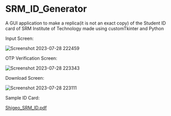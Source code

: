 # SRM_ID_Generator
A GUI application to make a replica(it is not an exact copy) of the Student ID card of SRM Institute of Technology made using customTkinter and Python

Input Screen:

![Screenshot 2023-07-28 222459](https://github.com/TanishqPokharia/SRM_ID_Generator/assets/114491890/7a6584a0-0942-4d85-a07f-59dddeabdba1)

OTP Verification Screen:

![Screenshot 2023-07-28 223343](https://github.com/TanishqPokharia/SRM_ID_Generator/assets/114491890/94d014ff-58cc-4e27-a04d-76f39d076f6f)

Download Screen:

![Screenshot 2023-07-28 223111](https://github.com/TanishqPokharia/SRM_ID_Generator/assets/114491890/4a47c095-3733-4fc4-a987-35305669b265)

Sample ID Card:

[Shigeo_SRM_ID.pdf](https://github.com/TanishqPokharia/SRM_ID_Generator/files/12196677/Shigeo_SRM_ID.pdf)
